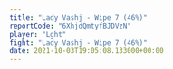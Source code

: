 ```yaml
---
title: "Lady Vashj - Wipe 7 (46%)"
reportCode: "6XhjdQmtyfBJDVzN"
player: "Lght"
fight: "Lady Vashj - Wipe 7 (46%)"
date: 2021-10-03T19:05:08.133000+00:00
---
```

